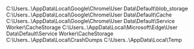 C:\Users\..\AppData\Local\Google\Chrome\User Data\Default\blob_storage
C:\Users\..\AppData\Local\Google\Chrome\User Data\Default\Cache
C:\Users\..\AppData\Local\Google\Chrome\User Data\Default\Service Worker\CacheStorage
C:\Users\..\AppData\Local\Microsoft\Edge\User Data\Default\Service Worker\CacheStorage
C:\Users\..\AppData\Local\CrashDumps
C:\Users\..\AppData\Local\Temp
